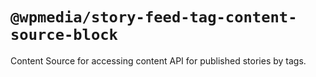 # `@wpmedia/story-feed-tag-content-source-block`

Content Source for accessing content API for published stories by tags.
